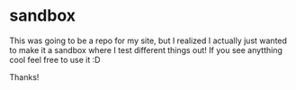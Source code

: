 # sandbox

This was going to be a repo for my site, but I realized I actually just wanted to make it a sandbox where I test different things out! If you see anytthing cool feel free to use it :D 

Thanks!
